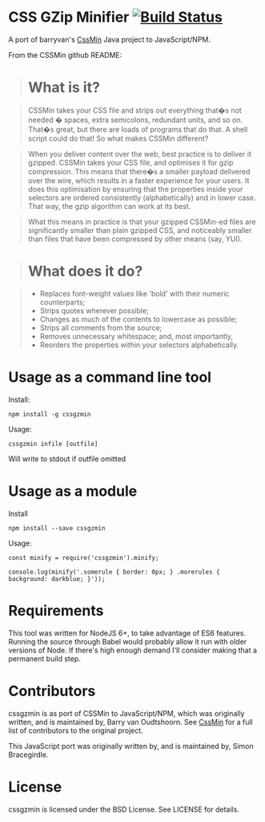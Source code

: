 # CSS GZip Minifier [![Build Status](https://travis-ci.org/si13b/cssgzmin.svg?branch=master)](https://travis-ci.org/si13b/cssgzmin)

A port of barryvan's [CssMin](https://github.com/barryvan/CSSMin) Java project to JavaScript/NPM.

From the CSSMin github README:
> # What is it?

> CSSMin takes your CSS file and strips out everything that�s not needed � spaces, extra semicolons, redundant units, and so on. That�s great, but there are loads of programs that do that. A shell script could do that! So what makes CSSMin different?

> When you deliver content over the web, best practice is to deliver it gzipped. CSSMin takes your CSS file, and optimises it for gzip compression. This means that there�s a smaller payload delivered over the wire, which results in a faster experience for your users. It does this optimisation by ensuring that the properties inside your selectors are ordered consistently (alphabetically) and in lower case. That way, the gzip algorithm can work at its best.
  
> What this means in practice is that your gzipped CSSMin-ed files are significantly smaller than plain gzipped CSS, and noticeably smaller than files that have been compressed by other means (say, YUI).

> # What does it do?

> * Replaces font-weight values like 'bold' with their numeric counterparts;
> * Strips quotes wherever possible;
> * Changes as much of the contents to lowercase as possible;
> * Strips all comments from the source;
> * Removes unnecessary whitespace; and, most importantly,
> * Reorders the properties within your selectors alphabetically.



# Usage as a command line tool

Install:

	npm install -g cssgzmin
	
Usage:

	cssgzmin infile [outfile]
	
Will write to stdout if outfile omitted

# Usage as a module

Install

	npm install --save cssgzmin

Usage:

	const minify = require('cssgzmin').minify;
	
	console.log(minify('.somerule { border: 0px; } .morerules { background: darkblue; }'));

# Requirements

This tool was written for NodeJS 6+, to take advantage of ES6 features. Running the source through Babel would probably allow it run with older versions of Node. If there's high enough demand I'll consider making that a permanent build step.

# Contributors

cssgzmin is as port of CSSMin to JavaScript/NPM, which was originally written, and is maintained by, Barry van Oudtshoorn. See [CssMin](https://github.com/barryvan/CSSMin) for a full list of contributors to the original project.

This JavaScript port was originally written by, and is maintained by, Simon Bracegirdle.


# License

cssgzmin is licensed under the BSD License. See LICENSE for details.